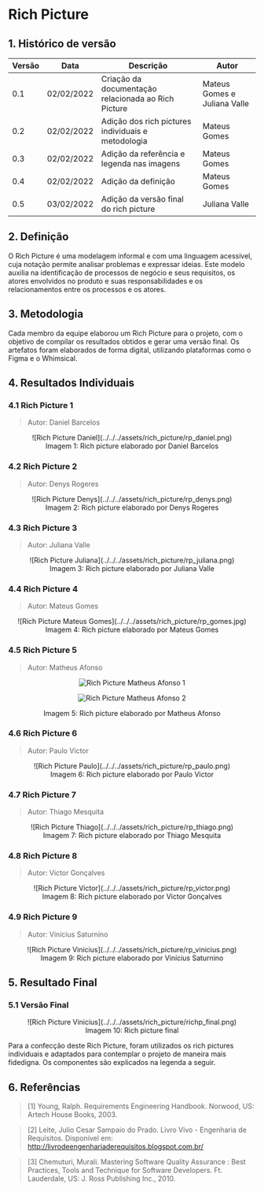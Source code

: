 # Rich Picture

## 1. Histórico de versão

| Versão | Data       | Descrição                                           | Autor        |
| ------ | ---------- | --------------------------------------------------- | ------------ |
| 0.1    | 02/02/2022 | Criação da documentação relacionada ao Rich Picture | Mateus Gomes e Juliana Valle |
| 0.2    | 02/02/2022 | Adição dos rich pictures individuais e metodologia | Mateus Gomes |
| 0.3    | 02/02/2022 | Adição da referência e legenda nas imagens | Mateus Gomes |
| 0.4    | 02/02/2022 | Adição da definição | Mateus Gomes |
| 0.5    | 03/02/2022 | Adição da versão final do rich picture | Juliana Valle |

## 2. Definição

O Rich Picture é uma modelagem informal e com uma linguagem acessível, cuja notação permite analisar problemas e expressar ideias. Este modelo auxilia na identificação de processos de negócio e seus requisitos, os atores envolvidos no produto e suas responsabilidades e os relacionamentos entre os processos e os atores.

## 3. Metodologia

Cada membro da equipe elaborou um Rich Picture para o projeto, com o objetivo de compilar os resultados obtidos e gerar uma versão final. Os artefatos foram elaborados de forma digital, utilizando plataformas como o Figma e o Whimsical.

## 4. Resultados Individuais

### 4.1 Rich Picture 1

> Autor: Daniel Barcelos

<center>
![Rich Picture Daniel](../../../assets/rich_picture/rp_daniel.png)

<figcaption>Imagem 1: Rich picture elaborado por Daniel Barcelos</figcaption>
</center>

### 4.2 Rich Picture 2

> Autor: Denys Rogeres

<center>
![Rich Picture Denys](../../../assets/rich_picture/rp_denys.png)

<figcaption>Imagem 2: Rich picture elaborado por Denys Rogeres</figcaption>
</center>

### 4.3 Rich Picture 3

> Autor: Juliana Valle

<center>
![Rich Picture Juliana](../../../assets/rich_picture/rp_juliana.png)

<figcaption>Imagem 3: Rich picture elaborado por Juliana Valle</figcaption>
</center>

### 4.4 Rich Picture 4

> Autor: Mateus Gomes

<center>
![Rich Picture Mateus Gomes](../../../assets/rich_picture/rp_gomes.jpg)

<figcaption>Imagem 4: Rich picture elaborado por Mateus Gomes</figcaption>
</center>

### 4.5 Rich Picture 5

> Autor: Matheus Afonso

<center>

![Rich Picture Matheus Afonso 1](../../../assets/rich_picture/rp_afonso1.png)

![Rich Picture Matheus Afonso 2](../../../assets/rich_picture/rp_afonso2.png)

<figcaption>Imagem 5: Rich picture elaborado por Matheus Afonso</figcaption>
</center>

### 4.6 Rich Picture 6

> Autor: Paulo Victor

<center>
![Rich Picture Paulo](../../../assets/rich_picture/rp_paulo.png)

<figcaption>Imagem 6: Rich picture elaborado por Paulo Victor</figcaption>
</center>

### 4.7 Rich Picture 7

> Autor: Thiago Mesquita

<center>
![Rich Picture Thiago](../../../assets/rich_picture/rp_thiago.png)

<figcaption>Imagem 7: Rich picture elaborado por Thiago Mesquita</figcaption>
</center>

### 4.8 Rich Picture 8

> Autor: Victor Gonçalves

<center>
![Rich Picture Victor](../../../assets/rich_picture/rp_victor.png)

<figcaption>Imagem 8: Rich picture elaborado por Victor Gonçalves</figcaption>
</center>

### 4.9 Rich Picture 9

> Autor: Vinícius Saturnino

<center>
![Rich Picture Vinicius](../../../assets/rich_picture/rp_vinicius.png)

<figcaption>Imagem 9: Rich picture elaborado por Vinícius Saturnino</figcaption>
</center>

## 5. Resultado Final
### 5.1 Versão Final
<center>
![Rich Picture Vinicius](../../../assets/rich_picture/richp_final.png)

<figcaption>Imagem 10: Rich picture final</figcaption>
</center>

Para a confecção deste Rich Picture, foram utilizados os rich pictures individuais e adaptados para contemplar o projeto de maneira mais fidedigna. Os componentes são explicados na legenda a seguir.


## 6. Referências

> [1] Young, Ralph. Requirements Engineering Handbook. Norwood, US: Artech House Books, 2003.

> [2] Leite, Julio Cesar Sampaio do Prado. Livro Vivo - Engenharia de Requisitos. Disponível em: http://livrodeengenhariaderequisitos.blogspot.com.br/

> [3] Chemuturi, Murali. Mastering Software Quality Assurance : Best Practices, Tools and Technique for Software Developers. Ft. Lauderdale, US: J. Ross Publishing Inc., 2010.
